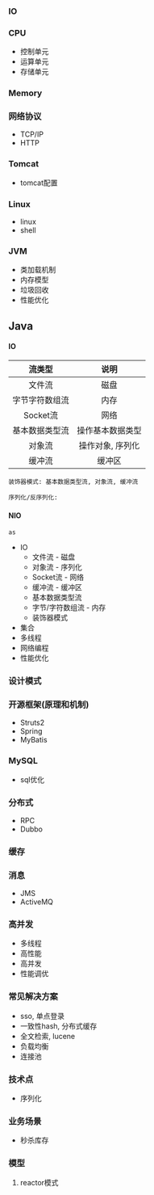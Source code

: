 ### IO

### CPU
* 控制单元
* 运算单元
* 存储单元

### Memory

### 网络协议
* TCP/IP
* HTTP

### Tomcat
* tomcat配置

### Linux
* linux
* shell

### JVM
* 类加载机制
* 内存模型
* 垃圾回收
* 性能优化

## Java
#### IO
| 流类型 | 说明 |
| :----------: | :-------------: |
| 文件流 | 磁盘 |
| 字节字符数组流 | 内存 |
| Socket流 | 网络 |
| 基本数据类型流 | 操作基本数据类型 |
| 对象流 | 操作对象, 序列化 |
| 缓冲流 | 缓冲区 |

	装饰器模式: 基本数据类型流, 对象流, 缓冲流
	
	序列化/反序列化:

#### NIO
	as
* IO
    * 文件流 - 磁盘
    * 对象流 - 序列化
    * Socket流 - 网络
    * 缓冲流 - 缓冲区
    * 基本数据类型流
    * 字节/字符数组流 - 内存
    * 装饰器模式
* 集合
* 多线程
* 网络编程
* 性能优化

### 设计模式

### 开源框架(原理和机制)
* Struts2
* Spring
* MyBatis

### MySQL
* sql优化

### 分布式
* RPC
* Dubbo

### 缓存

### 消息
* JMS
* ActiveMQ

### 高并发
* 多线程
* 高性能
* 高并发
* 性能调优

### 常见解决方案
* sso, 单点登录
* 一致性hash, 分布式缓存
* 全文检索, lucene
* 负载均衡
* 连接池

### 技术点
* 序列化

### 业务场景
* 秒杀库存

### 模型
1. reactor模式